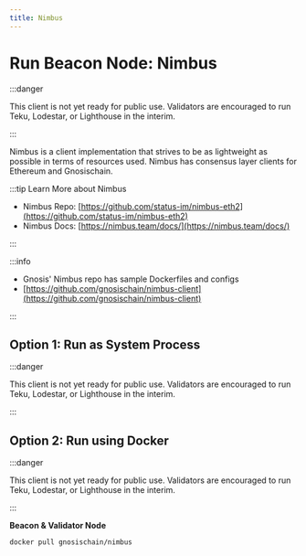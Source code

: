 ```yaml
---
title: Nimbus
---
```


# Run Beacon Node: Nimbus

:::danger

This client is not yet ready for public use. Validators are encouraged to run Teku, Lodestar, or Lighthouse in the interim.

:::

Nimbus is a client implementation that strives to be as lightweight as possible in terms of resources used. Nimbus has consensus layer clients for Ethereum and Gnosischain. 

:::tip Learn More about Nimbus

- Nimbus Repo:  [https://github.com/status-im/nimbus-eth2](https://github.com/status-im/nimbus-eth2)
- Nimbus Docs: [https://nimbus.team/docs/](https://nimbus.team/docs/) 

:::

:::info 

- Gnosis' Nimbus repo has sample Dockerfiles and configs
- [https://github.com/gnosischain/nimbus-client](https://github.com/gnosischain/nimbus-client)

:::

## Option 1: Run as System Process

:::danger

This client is not yet ready for public use. Validators are encouraged to run Teku, Lodestar, or Lighthouse in the interim.

:::
## Option 2: Run using Docker

:::danger

This client is not yet ready for public use. Validators are encouraged to run Teku, Lodestar, or Lighthouse in the interim.

:::

**Beacon & Validator Node**


```
docker pull gnosischain/nimbus
```